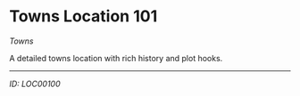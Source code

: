 # Towns Location 101

*Towns*

A detailed towns location with rich history and plot hooks.

---
*ID: LOC00100*